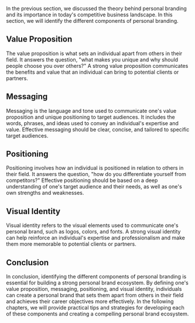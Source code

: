 
In the previous section, we discussed the theory behind personal branding and its importance in today's competitive business landscape. In this section, we will identify the different components of personal branding.

Value Proposition
-----------------

The value proposition is what sets an individual apart from others in their field. It answers the question, "what makes you unique and why should people choose you over others?" A strong value proposition communicates the benefits and value that an individual can bring to potential clients or partners.

Messaging
---------

Messaging is the language and tone used to communicate one's value proposition and unique positioning to target audiences. It includes the words, phrases, and ideas used to convey an individual's expertise and value. Effective messaging should be clear, concise, and tailored to specific target audiences.

Positioning
-----------

Positioning involves how an individual is positioned in relation to others in their field. It answers the question, "how do you differentiate yourself from competitors?" Effective positioning should be based on a deep understanding of one's target audience and their needs, as well as one's own strengths and weaknesses.

Visual Identity
---------------

Visual identity refers to the visual elements used to communicate one's personal brand, such as logos, colors, and fonts. A strong visual identity can help reinforce an individual's expertise and professionalism and make them more memorable to potential clients or partners.

Conclusion
----------

In conclusion, identifying the different components of personal branding is essential for building a strong personal brand ecosystem. By defining one's value proposition, messaging, positioning, and visual identity, individuals can create a personal brand that sets them apart from others in their field and achieves their career objectives more effectively. In the following chapters, we will provide practical tips and strategies for developing each of these components and creating a compelling personal brand ecosystem.
